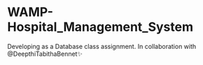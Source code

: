 # WAMP-Hospital_Management_System
Developing as a Database class assignment. In collaboration with @DeepthiTabithaBennet✨
